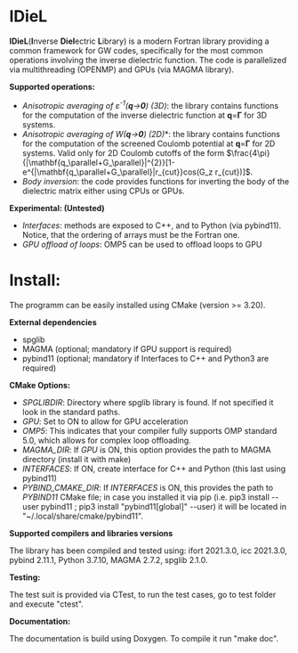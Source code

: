 # IDieL

**IDieL**(**I**nverse **Diel**ectric **L**ibrary) is a modern Fortran library providing a common framework for GW codes, specifically for the most common operations involving the inverse dielectric function. The code is parallelized via multithreading (OPENMP) and GPUs (via MAGMA library). 

**Supported operations:**
* _Anisotropic averaging of ε<sup>-1</sup>(**q**→**0**) (3D)_: the library contains functions for the computation of the inverse dielectric function at **q**=**Γ** for 3D systems. 
* _Anisotropic averaging of W(**q**→**0**) (2D)_*: the library contains functions for the computation of the screened Coulomb potential at **q**=**Γ** for 2D systems. Valid only for 2D Coulomb cutoffs of the form $`\frac{4\pi}{|\mathbf{q_\parallel+G_\parallel}|^{2}}[1-e^{|\mathbf{q_\parallel+G_\parallel}|r_{cut}}cos(G_z r_{cut})]`$.
* _Body inversion_: the code provides functions for inverting the body of the dielectric matrix either using CPUs or GPUs.

**Experimental: (Untested)**
* _Interfaces_: methods are exposed to C++, and to Python (via pybind11). Notice, that the ordering of arrays must be the Fortran one.
* _GPU offload of loops_: OMP5 can be used to offload loops to GPU

# Install:

The programm can be easily installed using CMake (version >= 3.20).

**External dependencies**

* spglib 
* MAGMA (optional; mandatory if GPU support is required)
* pybind11 (optional; mandatory if Interfaces to C++ and Python3 are required)

**CMake Options:**

* _SPGLIBDIR_: Directory where spglib library is found. If not specified it look in the standard paths.
* _GPU_: Set to ON to allow for GPU acceleration
* _OMP5_: This indicates that your compiler fully supports OMP standard 5.0, which allows for complex loop offloading.
* _MAGMA_DIR_: If _GPU_ is ON, this option provides the path to MAGMA directory (install it with make)
* _INTERFACES_: If ON, create interface for C++ and Python (this last using pybind11)  
* _PYBIND_CMAKE_DIR_: If _INTERFACES_ is ON, this provides the path to _PYBIND11_ CMake file; in case you installed it via pip (i.e. pip3 install --user pybind11
; pip3 install "pybind11[global]" --user) it will be located in "~/.local/share/cmake/pybind11".


**Supported compilers and libraries versions**

The library has been compiled and tested using: ifort 2021.3.0, icc 2021.3.0, pybind 2.11.1, Python 3.7.10, MAGMA 2.7.2, spglib 2.1.0.


**Testing:**

The test suit is provided via CTest, to run the test cases, go to test folder and execute "ctest".

**Documentation:**

The documentation is build using Doxygen. To compile it run "make doc".
